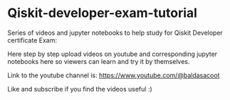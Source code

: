 # Qiskit-developer-exam-tutorial
Series of videos and jupyter notebooks to help study for Qiskit Developer certificate Exam:

Here step by step upload videos on youtube and corresponding jupyter notebooks here so viewers can learn and try it by themselves.

Link to the youtube channel is: https://www.youtube.com/@baldasacoot

Like and subscribe if you find the videos useful :)
